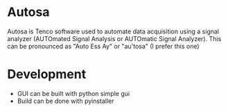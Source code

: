 # Autosa

Autosa is Tenco software used to automate data acquisition using a signal analyzer (AUTOmated Signal Analysis or AUTOmatic Signal Analyzer). This can be pronounced as "Auto Ess Ay" or "au'tosa" (I prefer this one)

# Development

- GUI can be built with python simple gui
- Build can be done with pyinstaller
